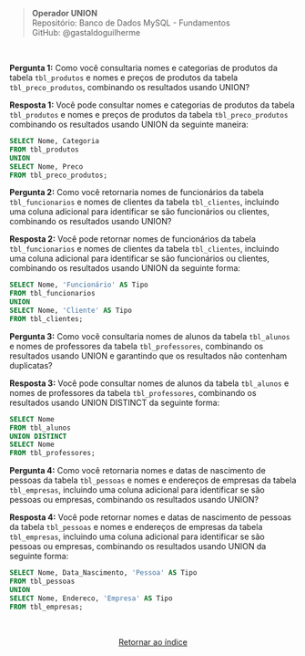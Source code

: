 > **Operador UNION**     
> Repositório: Banco de Dados MySQL - Fundamentos  
> GitHub: @gastaldoguilherme

&nbsp;

**Pergunta 1:** Como você consultaria nomes e categorias de produtos da tabela `tbl_produtos` e nomes e preços de produtos da tabela `tbl_preco_produtos`, combinando os resultados usando UNION?

**Resposta 1:**
Você pode consultar nomes e categorias de produtos da tabela `tbl_produtos` e nomes e preços de produtos da tabela `tbl_preco_produtos` combinando os resultados usando UNION da seguinte maneira:

```sql
SELECT Nome, Categoria
FROM tbl_produtos
UNION
SELECT Nome, Preco
FROM tbl_preco_produtos;
```

**Pergunta 2:** Como você retornaria nomes de funcionários da tabela `tbl_funcionarios` e nomes de clientes da tabela `tbl_clientes`, incluindo uma coluna adicional para identificar se são funcionários ou clientes, combinando os resultados usando UNION?

**Resposta 2:**
Você pode retornar nomes de funcionários da tabela `tbl_funcionarios` e nomes de clientes da tabela `tbl_clientes`, incluindo uma coluna adicional para identificar se são funcionários ou clientes, combinando os resultados usando UNION da seguinte forma:

```sql
SELECT Nome, 'Funcionário' AS Tipo
FROM tbl_funcionarios
UNION
SELECT Nome, 'Cliente' AS Tipo
FROM tbl_clientes;
```

**Pergunta 3:** Como você consultaria nomes de alunos da tabela `tbl_alunos` e nomes de professores da tabela `tbl_professores`, combinando os resultados usando UNION e garantindo que os resultados não contenham duplicatas?

**Resposta 3:**
Você pode consultar nomes de alunos da tabela `tbl_alunos` e nomes de professores da tabela `tbl_professores`, combinando os resultados usando UNION DISTINCT da seguinte forma:

```sql
SELECT Nome
FROM tbl_alunos
UNION DISTINCT
SELECT Nome
FROM tbl_professores;
```

**Pergunta 4:** Como você retornaria nomes e datas de nascimento de pessoas da tabela `tbl_pessoas` e nomes e endereços de empresas da tabela `tbl_empresas`, incluindo uma coluna adicional para identificar se são pessoas ou empresas, combinando os resultados usando UNION?

**Resposta 4:**
Você pode retornar nomes e datas de nascimento de pessoas da tabela `tbl_pessoas` e nomes e endereços de empresas da tabela `tbl_empresas`, incluindo uma coluna adicional para identificar se são pessoas ou empresas, combinando os resultados usando UNION da seguinte forma:

```sql
SELECT Nome, Data_Nascimento, 'Pessoa' AS Tipo
FROM tbl_pessoas
UNION
SELECT Nome, Endereco, 'Empresa' AS Tipo
FROM tbl_empresas;
```

&nbsp;    

<div align="center">
   
[Retornar ao índice](/README.md)

</div>